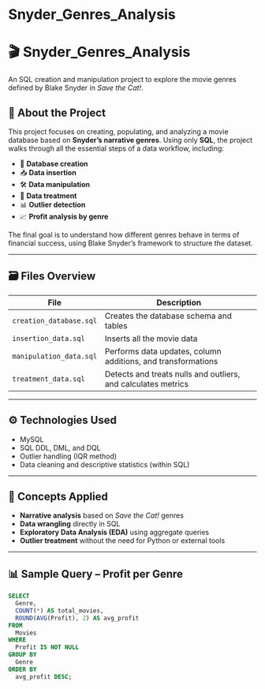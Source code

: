 # Snyder_Genres_Analysis
# 🎬 Snyder_Genres_Analysis

An SQL creation and manipulation project to explore the movie genres defined by Blake Snyder in *Save the Cat!*.

## 📌 About the Project

This project focuses on creating, populating, and analyzing a movie database based on **Snyder’s narrative genres**. Using only **SQL**, the project walks through all the essential steps of a data workflow, including:

- 📁 **Database creation**
- 📥 **Data insertion**
- 🛠️ **Data manipulation**
- 🧹 **Data treatment**
- 📊 **Outlier detection**
- 📈 **Profit analysis by genre**

The final goal is to understand how different genres behave in terms of financial success, using Blake Snyder’s framework to structure the dataset.

---

## 🗃️ Files Overview

| File                    | Description                                                  |
|-------------------------|--------------------------------------------------------------|
| `creation_database.sql` | Creates the database schema and tables                       |
| `insertion_data.sql`    | Inserts all the movie data                                   |
| `manipulation_data.sql` | Performs data updates, column additions, and transformations |
| `treatment_data.sql`    | Detects and treats nulls and outliers, and calculates metrics|

---

## ⚙️ Technologies Used

- MySQL
- SQL DDL, DML, and DQL
- Outlier handling (IQR method)
- Data cleaning and descriptive statistics (within SQL)

---

## 🧠 Concepts Applied

- **Narrative analysis** based on *Save the Cat!* genres
- **Data wrangling** directly in SQL
- **Exploratory Data Analysis (EDA)** using aggregate queries
- **Outlier treatment** without the need for Python or external tools

---

## 📊 Sample Query – Profit per Genre

```sql
SELECT
  Genre,
  COUNT(*) AS total_movies,
  ROUND(AVG(Profit), 2) AS avg_profit
FROM
  Movies
WHERE
  Profit IS NOT NULL
GROUP BY
  Genre
ORDER BY
  avg_profit DESC;
